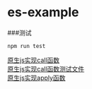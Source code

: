 # es-example

###测试
```
npm run test
```

[原生js实现call函数](./javascript/myCall.js) \
[原生js实现call函数测试文件](./test/javascript/myCall.test.js) \
[原生js实现apply函数](./javascript/myApply.js)
